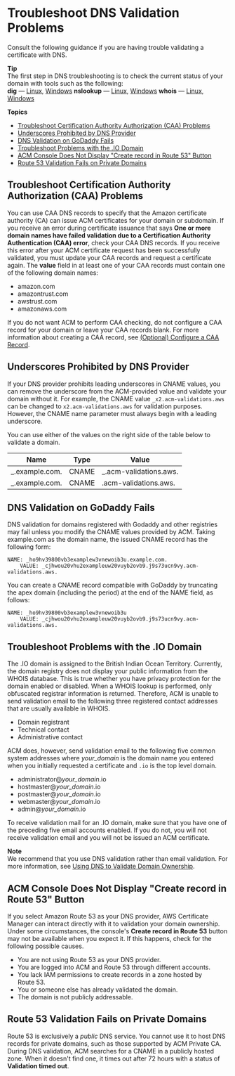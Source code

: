 # Troubleshoot DNS Validation Problems<a name="troubleshooting-DNS-validation"></a>

Consult the following guidance if you are having trouble validating a certificate with DNS\.

**Tip**  
The first step in DNS troubleshooting is to check the current status of your domain with tools such as the following:  
**dig** — [Linux](https://linux.die.net/man/1/dig), [Windows](https://help.dyn.com/how-to-use-binds-dig-tool/)
**nslookup** — [Linux](https://linux.die.net/man/1/nslookup), [Windows](https://linux.die.net/man/1/nslookup)
**whois** — [Linux](https://linux.die.net/man/1/whois), [Windows](https://docs.microsoft.com/en-us/sysinternals/downloads/whois)

**Topics**
+ [Troubleshoot Certification Authority Authorization \(CAA\) Problems](#troubleshooting-caa)
+ [Underscores Prohibited by DNS Provider](#underscores-prohibited)
+ [DNS Validation on GoDaddy Fails](#troubleshooting-DNS-GoDaddy)
+ [Troubleshoot Problems with the \.IO Domain](#troubleshoot-iodomains)
+ [ACM Console Does Not Display "Create record in Route 53" Button](#troubleshooting-route53-1)
+ [Route 53 Validation Fails on Private Domains](#troubleshooting-route53-2)

## Troubleshoot Certification Authority Authorization \(CAA\) Problems<a name="troubleshooting-caa"></a>

You can use CAA DNS records to specify that the Amazon certificate authority \(CA\) can issue ACM certificates for your domain or subdomain\. If you receive an error during certificate issuance that says **One or more domain names have failed validation due to a Certification Authority Authentication \(CAA\) error**, check your CAA DNS records\. If you receive this error after your ACM certificate request has been successfully validated, you must update your CAA records and request a certificate again\. The **value** field in at least one of your CAA records must contain one of the following domain names:
+ amazon\.com
+ amazontrust\.com
+ awstrust\.com
+ amazonaws\.com

If you do not want ACM to perform CAA checking, do not configure a CAA record for your domain or leave your CAA records blank\. For more information about creating a CAA record, see [\(Optional\) Configure a CAA Record](setup-caa.md)\.

## Underscores Prohibited by DNS Provider<a name="underscores-prohibited"></a>

If your DNS provider prohibits leading underscores in CNAME values, you can remove the underscore from the ACM\-provided value and validate your domain without it\. For example, the CNAME value `_x2.acm-validations.aws` can be changed to `x2.acm-validations.aws` for validation purposes\. However, the CNAME name parameter must always begin with a leading underscore\.

You can use either of the values on the right side of the table below to validate a domain\.


|  Name  |  Type  |  Value  | 
| --- | --- | --- | 
|  \_<random value>\.example\.com\.  |  CNAME  |  \_<random value>\.acm\-validations\.aws\.  | 
|  \_<random value>\.example\.com\.  |  CNAME  |  <random value>\.acm\-validations\.aws\.  | 

## DNS Validation on GoDaddy Fails<a name="troubleshooting-DNS-GoDaddy"></a>

DNS validation for domains registered with Godaddy and other registries may fail unless you modify the CNAME values provided by ACM\. Taking example\.com as the domain name, the issued CNAME record has the following form:

```
NAME: _ho9hv39800vb3examplew3vnewoib3u.example.com.
    VALUE: _cjhwou20vhu2exampleuw20vuyb2ovb9.j9s73ucn9vy.acm-validations.aws.
```

You can create a CNAME record compatible with GoDaddy by truncating the apex domain \(including the period\) at the end of the NAME field, as follows:

```
NAME: _ho9hv39800vb3examplew3vnewoib3u
    VALUE: _cjhwou20vhu2exampleuw20vuyb2ovb9.j9s73ucn9vy.acm-validations.aws.
```

## Troubleshoot Problems with the \.IO Domain<a name="troubleshoot-iodomains"></a>

The \.IO domain is assigned to the British Indian Ocean Territory\. Currently, the domain registry does not display your public information from the WHOIS database\. This is true whether you have privacy protection for the domain enabled or disabled\. When a WHOIS lookup is performed, only obfuscated registrar information is returned\. Therefore, ACM is unable to send validation email to the following three registered contact addresses that are usually available in WHOIS\.
+ Domain registrant
+ Technical contact
+ Administrative contact

ACM does, however, send validation email to the following five common system addresses where *your\_domain* is the domain name you entered when you initially requested a certificate and `.io` is the top level domain\.
+ administrator@*your\_domain*\.io
+ hostmaster@*your\_domain*\.io
+ postmaster@*your\_domain*\.io
+ webmaster@*your\_domain*\.io
+ admin@*your\_domain*\.io

To receive validation mail for an \.IO domain, make sure that you have one of the preceding five email accounts enabled\. If you do not, you will not receive validation email and you will not be issued an ACM certificate\.

**Note**  
We recommend that you use DNS validation rather than email validation\. For more information, see [Using DNS to Validate Domain Ownership](gs-acm-validate-dns.md)\. 

## ACM Console Does Not Display "Create record in Route 53" Button<a name="troubleshooting-route53-1"></a>

If you select Amazon Route 53 as your DNS provider, AWS Certificate Manager can interact directly with it to validation your domain ownership\. Under some circumstances, the console's **Create record in Route 53** button may not be available when you expect it\. If this happens, check for the following possible causes\.
+ You are not using Route 53 as your DNS provider\.
+ You are logged into ACM and Route 53 through different accounts\.
+ You lack IAM permissions to create records in a zone hosted by Route 53\.
+ You or someone else has already validated the domain\.
+ The domain is not publicly addressable\.

## Route 53 Validation Fails on Private Domains<a name="troubleshooting-route53-2"></a>

Route 53 is exclusively a *public* DNS service\. You cannot use it to host DNS records for private domains, such as those supported by ACM Private CA\. During DNS validation, ACM searches for a CNAME in a publicly hosted zone\. When it doesn't find one, it times out after 72 hours with a status of **Validation timed out**\.